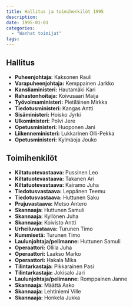 ```yaml
---
title: Hallitus ja toimihenkilöt 1995
description: 
date: 1995-01-01
categories:
  - "Wanhat toimijat"
tags:
---
```



## Hallitus
- **Puheenjohtaja:**	Kaksonen Rauli
- **Varapuheenjohtaja:**	Kemppainen Jarkko
- **Kansliaministeri:**	Hautamäki Kari
- **Rahastonhoitaja:**	Koivusaari Maija
- **Työvoimaministeri:**	Pietiläinen Mirkka
- **Tiedotusministeri:**	Kangas Antti
- **Sisäministeri:**	Hoisko Jyrki
- **Ulkoministeri:**	Polvi Jere
- **Opetusministeri:**	Huoponen Jani
- **Liikenneministeri:**	Lukkarinen Olli-Pekka
- **Opetusministeri:**	Kylmäoja Jouko


## Toimihenkilöt
- **Kiltatuotevastaava:**	Pussinen Leo
- **Kiltatuotevastaava:**	Takanen Ari
- **Kiltatuotevastaava:**	Kairamo Juha
- **Tiedotusvastaava:**	Leppänen Teemu
- **Tiedotusvastaava:**	Huttunen Saku
- **Prujuvastaava:**	Metso Antero
- **Skannaaja:**	Huttunen Samuli
- **Skannaaja:**	Kyllönen Juha
- **Skannaaja:**	Koivisto Antti
- **Urheiluvastaava:**	Turunen Timo
- **Kummisetä:**	Turunen Timo
- **Laulunjohtaja/pelimanne:**	Huttunen Samuli
- **Operaattori:**	Ollila Juha
- **Operaattori:**	Laakso Marko
- **Operaattori:**	Hakala Mika
- **Tilintarkastaja:**	Pikkarainen Pasi
- **Tilintarkastaja:**	Jokisalo Jari
- **Laulunjohtaja/pelimanne:**	Romppainen Janne
- **Skannaaja:**	Määttä Asko
- **Skannaaja:**	Lehtiniemi Ville
- **Skannaaja:**	Honkela Jukka